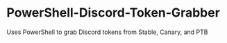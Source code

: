 # PowerShell-Discord-Token-Grabber
 Uses PowerShell to grab Discord tokens from Stable, Canary, and PTB
